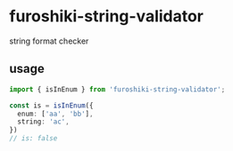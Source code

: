 # furoshiki-string-validator
string format checker

## usage
~~~ts
import { isInEnum } from 'furoshiki-string-validator';

const is = isInEnum({
  enum: ['aa', 'bb'],
  string: 'ac',
})
// is: false
~~~